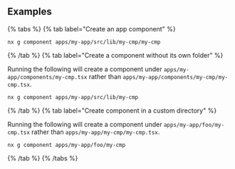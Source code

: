 ## Examples

{% tabs %}
{% tab label="Create an app component" %}

```shell
nx g component apps/my-app/src/lib/my-cmp/my-cmp
```

{% /tab %}
{% tab label="Create a component without its own folder" %}

Running the following will create a component under `apps/my-app/components/my-cmp.tsx` rather than `apps/my-app/components/my-cmp/my-cmp.tsx`.

```shell
nx g component apps/my-app/src/lib/my-cmp
```

{% /tab %}
{% tab label="Create component in a custom directory" %}

Running the following will create a component under `apps/my-app/foo/my-cmp.tsx` rather than `apps/my-app/my-cmp/my-cmp.tsx`.

```shell
nx g component apps/my-app/foo/my-cmp
```

{% /tab %}
{% /tabs %}
